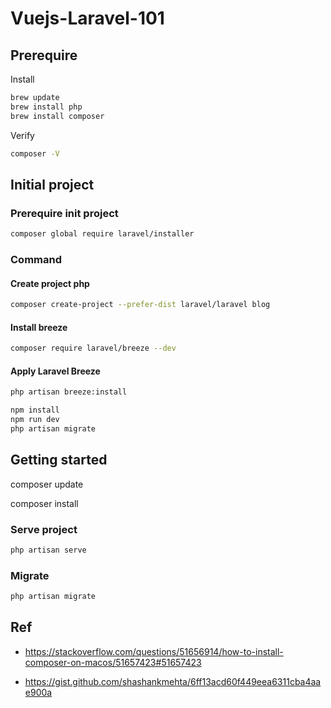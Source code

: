 # Vuejs-Laravel-101

## Prerequire

Install

```sh
brew update
brew install php
brew install composer
```

Verify

```sh
composer -V
```

## Initial project

### Prerequire init project

```sh
composer global require laravel/installer
```

### Command

#### Create project php

```sh
composer create-project --prefer-dist laravel/laravel blog
```

#### Install breeze

```sh
composer require laravel/breeze --dev
```

#### Apply Laravel Breeze

```sh
php artisan breeze:install

npm install
npm run dev
php artisan migrate
```

## Getting started

composer update

composer install

### Serve project

```sh
php artisan serve
```

### Migrate

```sh
php artisan migrate
```

## Ref

- https://stackoverflow.com/questions/51656914/how-to-install-composer-on-macos/51657423#51657423

- https://gist.github.com/shashankmehta/6ff13acd60f449eea6311cba4aae900a
